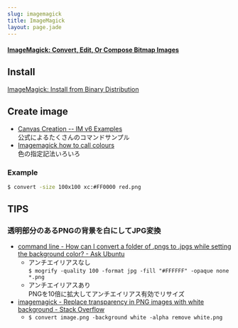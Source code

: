 ```yaml
---
slug: imagemagick
title: ImageMagick
layout: page.jade
---
```


#### [ImageMagick: Convert, Edit, Or Compose Bitmap Images](http://www.imagemagick.org/script/index.php)


## Install
[ImageMagick: Install from Binary Distribution](http://www.imagemagick.org/script/binary-releases.php)


## Create image
- [Canvas Creation -- IM v6 Examples](http://www.imagemagick.org/Usage/canvas/)  
  公式によるたくさんのコマンドサンプル
- [Imagemagick how to call colours](http://www.rubblewebs.co.uk/imagemagick/notes/colours.php)  
  色の指定記法いろいろ

### Example

```bash
$ convert -size 100x100 xc:#FF0000 red.png
```

## TIPS

### 透明部分のあるPNGの背景を白にしてJPG変換
- [command line - How can I convert a folder of .pngs to .jpgs while setting the background color? - Ask Ubuntu](http://askubuntu.com/questions/58715/how-can-i-convert-a-folder-of-pngs-to-jpgs-while-setting-the-background-color)
  - アンチエイリアスなし  
    `$ mogrify -quality 100 -format jpg -fill "#FFFFFF" -opaque none *.png`
  - アンチエイリアスあり  
    PNGを10倍に拡大してアンチエイリアス有効でリサイズ
- [imagemagick - Replace transparency in PNG images with white background - Stack Overflow](http://stackoverflow.com/questions/2322750/replace-transparency-in-png-images-with-white-background)
  - `$ convert image.png -background white -alpha remove white.png`
